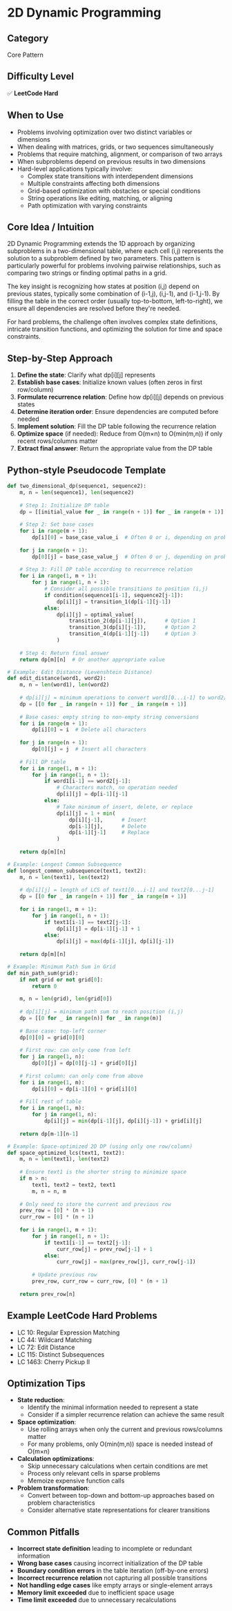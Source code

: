 # 2D Dynamic Programming

## Category
Core Pattern

## Difficulty Level
✅ **LeetCode Hard**

## When to Use
- Problems involving optimization over two distinct variables or dimensions
- When dealing with matrices, grids, or two sequences simultaneously
- Problems that require matching, alignment, or comparison of two arrays
- When subproblems depend on previous results in two dimensions
- Hard-level applications typically involve:
  - Complex state transitions with interdependent dimensions
  - Multiple constraints affecting both dimensions
  - Grid-based optimization with obstacles or special conditions
  - String operations like editing, matching, or aligning
  - Path optimization with varying constraints

## Core Idea / Intuition
2D Dynamic Programming extends the 1D approach by organizing subproblems in a two-dimensional table, where each cell (i,j) represents the solution to a subproblem defined by two parameters. This pattern is particularly powerful for problems involving pairwise relationships, such as comparing two strings or finding optimal paths in a grid.

The key insight is recognizing how states at position (i,j) depend on previous states, typically some combination of (i-1,j), (i,j-1), and (i-1,j-1). By filling the table in the correct order (usually top-to-bottom, left-to-right), we ensure all dependencies are resolved before they're needed.

For hard problems, the challenge often involves complex state definitions, intricate transition functions, and optimizing the solution for time and space constraints.

## Step-by-Step Approach
1. **Define the state**: Clarify what dp[i][j] represents
2. **Establish base cases**: Initialize known values (often zeros in first row/column)
3. **Formulate recurrence relation**: Define how dp[i][j] depends on previous states
4. **Determine iteration order**: Ensure dependencies are computed before needed
5. **Implement solution**: Fill the DP table following the recurrence relation
6. **Optimize space** (if needed): Reduce from O(m×n) to O(min(m,n)) if only recent rows/columns matter
7. **Extract final answer**: Return the appropriate value from the DP table

## Python-style Pseudocode Template
```python
def two_dimensional_dp(sequence1, sequence2):
    m, n = len(sequence1), len(sequence2)
    
    # Step 1: Initialize DP table
    dp = [[initial_value for _ in range(n + 1)] for _ in range(m + 1)]
    
    # Step 2: Set base cases
    for i in range(m + 1):
        dp[i][0] = base_case_value_i  # Often 0 or i, depending on problem
    
    for j in range(n + 1):
        dp[0][j] = base_case_value_j  # Often 0 or j, depending on problem
    
    # Step 3: Fill DP table according to recurrence relation
    for i in range(1, m + 1):
        for j in range(1, n + 1):
            # Consider all possible transitions to position (i,j)
            if condition(sequence1[i-1], sequence2[j-1]):
                dp[i][j] = transition_1(dp[i-1][j-1])
            else:
                dp[i][j] = optimal_value(
                    transition_2(dp[i-1][j]),      # Option 1
                    transition_3(dp[i][j-1]),      # Option 2
                    transition_4(dp[i-1][j-1])     # Option 3
                )
    
    # Step 4: Return final answer
    return dp[m][n]  # Or another appropriate value

# Example: Edit Distance (Levenshtein Distance)
def edit_distance(word1, word2):
    m, n = len(word1), len(word2)
    
    # dp[i][j] = minimum operations to convert word1[0...i-1] to word2[0...j-1]
    dp = [[0 for _ in range(n + 1)] for _ in range(m + 1)]
    
    # Base cases: empty string to non-empty string conversions
    for i in range(m + 1):
        dp[i][0] = i  # Delete all characters
    
    for j in range(n + 1):
        dp[0][j] = j  # Insert all characters
    
    # Fill DP table
    for i in range(1, m + 1):
        for j in range(1, n + 1):
            if word1[i-1] == word2[j-1]:
                # Characters match, no operation needed
                dp[i][j] = dp[i-1][j-1]
            else:
                # Take minimum of insert, delete, or replace
                dp[i][j] = 1 + min(
                    dp[i][j-1],      # Insert
                    dp[i-1][j],      # Delete
                    dp[i-1][j-1]     # Replace
                )
    
    return dp[m][n]

# Example: Longest Common Subsequence
def longest_common_subsequence(text1, text2):
    m, n = len(text1), len(text2)
    
    # dp[i][j] = length of LCS of text1[0...i-1] and text2[0...j-1]
    dp = [[0 for _ in range(n + 1)] for _ in range(m + 1)]
    
    for i in range(1, m + 1):
        for j in range(1, n + 1):
            if text1[i-1] == text2[j-1]:
                dp[i][j] = dp[i-1][j-1] + 1
            else:
                dp[i][j] = max(dp[i-1][j], dp[i][j-1])
    
    return dp[m][n]

# Example: Minimum Path Sum in Grid
def min_path_sum(grid):
    if not grid or not grid[0]:
        return 0
    
    m, n = len(grid), len(grid[0])
    
    # dp[i][j] = minimum path sum to reach position (i,j)
    dp = [[0 for _ in range(n)] for _ in range(m)]
    
    # Base case: top-left corner
    dp[0][0] = grid[0][0]
    
    # First row: can only come from left
    for j in range(1, n):
        dp[0][j] = dp[0][j-1] + grid[0][j]
    
    # First column: can only come from above
    for i in range(1, m):
        dp[i][0] = dp[i-1][0] + grid[i][0]
    
    # Fill rest of table
    for i in range(1, m):
        for j in range(1, n):
            dp[i][j] = min(dp[i-1][j], dp[i][j-1]) + grid[i][j]
    
    return dp[m-1][n-1]

# Example: Space-optimized 2D DP (using only one row/column)
def space_optimized_lcs(text1, text2):
    m, n = len(text1), len(text2)
    
    # Ensure text1 is the shorter string to minimize space
    if m > n:
        text1, text2 = text2, text1
        m, n = n, m
    
    # Only need to store the current and previous row
    prev_row = [0] * (n + 1)
    curr_row = [0] * (n + 1)
    
    for i in range(1, m + 1):
        for j in range(1, n + 1):
            if text1[i-1] == text2[j-1]:
                curr_row[j] = prev_row[j-1] + 1
            else:
                curr_row[j] = max(prev_row[j], curr_row[j-1])
        
        # Update previous row
        prev_row, curr_row = curr_row, [0] * (n + 1)
    
    return prev_row[n]
```

## Example LeetCode Hard Problems
- LC 10: Regular Expression Matching
- LC 44: Wildcard Matching
- LC 72: Edit Distance
- LC 115: Distinct Subsequences
- LC 1463: Cherry Pickup II

## Optimization Tips
- **State reduction**:
  - Identify the minimal information needed to represent a state
  - Consider if a simpler recurrence relation can achieve the same result
- **Space optimization**:
  - Use rolling arrays when only the current and previous rows/columns matter
  - For many problems, only O(min(m,n)) space is needed instead of O(m×n)
- **Calculation optimizations**:
  - Skip unnecessary calculations when certain conditions are met
  - Process only relevant cells in sparse problems
  - Memoize expensive function calls
- **Problem transformation**:
  - Convert between top-down and bottom-up approaches based on problem characteristics
  - Consider alternative state representations for clearer transitions

## Common Pitfalls
- **Incorrect state definition** leading to incomplete or redundant information
- **Wrong base cases** causing incorrect initialization of the DP table
- **Boundary condition errors** in the table iteration (off-by-one errors)
- **Incorrect recurrence relation** not capturing all possible transitions
- **Not handling edge cases** like empty arrays or single-element arrays
- **Memory limit exceeded** due to inefficient space usage
- **Time limit exceeded** due to unnecessary recalculations

